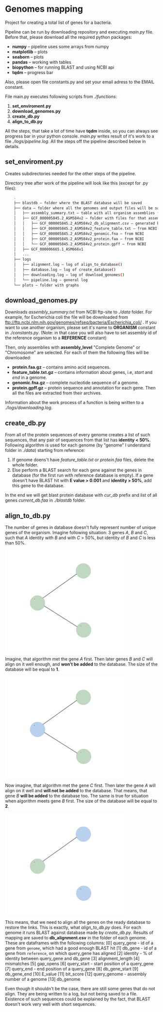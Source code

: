 # Genomes mapping

Project for creating a total list of genes for a bacteria.

Pipeline can be run by downloading repository and executing *main.py* file. Before that, please download all the required 
python packages:
* **numpy** – pipeline uses some arrays from numpy
* **matplotlib** – plots
* **seaborn** – plots
* **pandas** – working with tables
* **biopython** – for running BLAST and using NCBI api
* **tqdm** – progress bar

Also, please open file constants.py and set your email adress to the EMAIL constant.

File main.py executes following scripts from *./functions*:
1. **set_enviroment.py**
2. **download_genomes.py**
3. **create_db.py**
4. **align_to_db.py**

All the steps, that take a lot of time have **tqdm** inside, so you can always see progress bar in your python console. 
*main.py* writes result of it's work to a file *./logs/pipeline.log*. All the steps off the pipeline described below in details.

## set_enviroment.py

Creates subdirectories needed for the other steps of the pipeline.

Directory tree after work of the pipeline will look like this (except for .py files):
```bash
    .
    ├── blastdb – folder where the BLAST database will be saved
    ├── data – folder where all the genomes and output files will be saved
    │   ├── assembly_summary.txt – table with all organism assemblies from refseq
    │   ├── GCF_000005845.2_ASM584v2 – folder with files for that assembly
    │   │   ├── GCF_000005845.2_ASM584v2_db_alignment.csv – generated by align_to_db()
    │   │   ├── GCF_000005845.2_ASM584v2_feature_table.txt – from NCBI
    │   │   ├── GCF_000005845.2_ASM584v2_genomic.fna – from NCBI
    │   │   ├── GCF_000005845.2_ASM584v2_protein.faa – from NCBI
    │   │   └── GCF_000005845.2_ASM584v2_protein.gpff – from NCBI
    │   ├── GCF_000006665.1_ASM666v1
    │   ...
    ├── logs
    │   ├── alignment.log – log of align_to_database()
    │   ├── database.log – log of create_database()
    │   ├── downloading.log – log of download_genomes()
    │   └── pipeline.log – general log
    └── plots – folder with graphs
```

## download_genomes.py
Downloads *assembly_summary.txt* from NCBI ftp-site to *./data* folder. For example, for Escherichia coli the file will be downloaded from ftp://ftp.ncbi.nlm.nih.gov/genomes/refseq/bacteria/Escherichia_coli/ . 
If you want to use another organism, please set it's name to **ORGANISM** constant in *./constants.py*. (Note: in that case you will also have to set assembly id of the reference organism to a **REFERENCE** constant)

Then, only assemblies with **assembly_level** "Complete Genome" or "Chromosome" are selected. For each of them 
the following files will be downloaded:
* **protein.faa.gz** – contains amino acid sequences.
* **feature_table.txt.gz** – contains information about genes, i.e, *start* and *end* in a genome.
* **genomic.fna.gz** – complete nucleotide sequence of a genome.
* **protein.gpff.gz** – protein sequence and annotation for each gene.
Then all the files are extracted from their archives.

Information about the work process of a function is being written to a *./logs/downloading.log*.

## create_db.py
From all of the protein sequences of every genome creates a list of such sequences, that any pair of sequences from that list
has **identity < 50%**. Following algorithm is used for each genome (by "genome" I understand folder in *./data*)
starting from reference:
1. If genome doens't have *feature_table.txt* or *protein.faa* files, delete the whole folder.
2. Else perform a BLAST search for each gene against the genes in database (for the first run with reference database is empty). If a gene doesn't have BLAST hit with **E value > 0.001** and **identity > 50%**, add this gene to the database.

In the end we will get blast protein database with *cur_db* prefix and list of all genes *current_db.faa* in *./blastdb* folder.

## align_to_db.py

The number of genes in database doesn't fully represent number of unique genes of the organism. Imagine following situation: 3 genes *A*, *B* and *C*, such that *A* identity with *B* and with *C* > 50%, but identity of *B* and *C* is less than 50%.

![Illustration 1](/images/1.png)

Imagine, that algorithm met the gene *A* first. Then later genes *B* and *C* will align on it well enough, and **won't be added** to the database. The size of the database will be equal to **1**.

![Illustration 2](/images/2.png)

Now imagine, that algorithm met the gene *C* first. Then later the gene *A* will align on it well and **will not be added** to the database. That means, that gene *B* **will be added** to the database too. The same is true for situation when algorithm meets gene *B* first. The size of the database will be equal to **2**.

![Illustration 3](/images/3.png)

This means, that we need to align all the genes on the ready database to restore the links. This is exactly, what *align_to_db.py* does. For each genome it runs BLAST against database made by *create_db.py*. Results of mapping are saved to **db_alignment.csv** in the folder of each genome. These are dataframes with the following columns:
    [0]  query_gene - id of a gene from `genome`, which had a good enough BLAST hit
    [1]  db_gene - id of a gene from `reference`, on which query_gene has aligned
    [2]  identity - % of identity between query_gene and db_gene
    [3]  alignment_length
    [4]  mismatches
    [5]  gap_opens
    [6]  query_start - start position of a query_gene
    [7]  query_end - end position of a query_gene
    [8]  db_gene_start
    [9]  db_gene_end
    [10] E_value
    [11] bit_score
    [12] query_genome - assembly number of a genome
    [13] db_genome

Even though it shouldn't be the case, there are still some genes that do not align. They are being written to a log, but not being saved to a file. Existence of such sequences could be explained by the fact, that BLAST doesn't work very well with short sequences.
